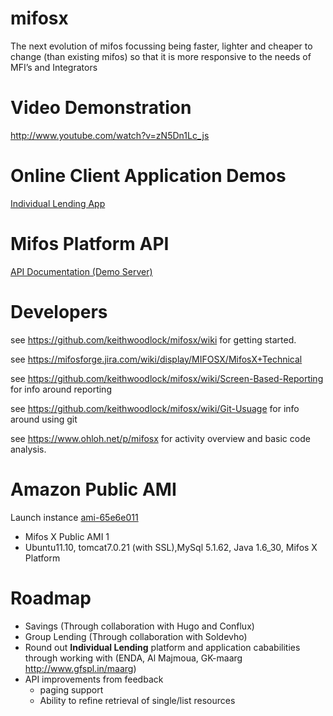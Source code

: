 mifosx
======

The next evolution of mifos focussing being faster, lighter and cheaper to change (than existing mifos) so that it is more responsive to the needs of MFI’s and Integrators

Video Demonstration
===============

http://www.youtube.com/watch?v=zN5Dn1Lc_js

Online Client Application Demos
=============================

<a target="_blank" href="https://ec2-46-137-62-163.eu-west-1.compute.amazonaws.com:8443/IndividualLendingGeneralJavaScript/IndivLendHome.html?tenantIdentifier=default" title="Client apps: Individual Lending">Individual Lending App</a>

Mifos Platform API
=====================

<a target="_blank" href="https://ec2-46-137-62-163.eu-west-1.compute.amazonaws.com:8443/api-docs/apiLive.htm" title="mifos platform api beta 1">API Documentation (Demo Server)</a>

Developers
==========

see https://github.com/keithwoodlock/mifosx/wiki for getting started.

see https://mifosforge.jira.com/wiki/display/MIFOSX/MifosX+Technical

see https://github.com/keithwoodlock/mifosx/wiki/Screen-Based-Reporting for info around reporting

see https://github.com/keithwoodlock/mifosx/wiki/Git-Usuage for info around using git

see https://www.ohloh.net/p/mifosx for activity overview and basic code analysis.

Amazon Public AMI
=================

Launch instance <a target="_blank" href="https://console.aws.amazon.com/ec2/home?region=eu-west-1#launchAmi=ami-65e6e011" title="Mifos X Public AMI 1">ami-65e6e011</a>

 - Mifos X Public AMI 1
 - Ubuntu11.10, tomcat7.0.21 (with SSL),MySql 5.1.62, Java 1.6_30, Mifos X Platform

Roadmap
==============
 - Savings (Through collaboration with Hugo and Conflux)
 - Group Lending (Through collaboration with Soldevho)
 - Round out **Individual Lending** platform and application cababilities through working with (ENDA, Al Majmoua, GK-maarg http://www.gfspl.in/maarg)
 - API improvements from feedback
    - paging support
    - Ability to refine retrieval of single/list resources
